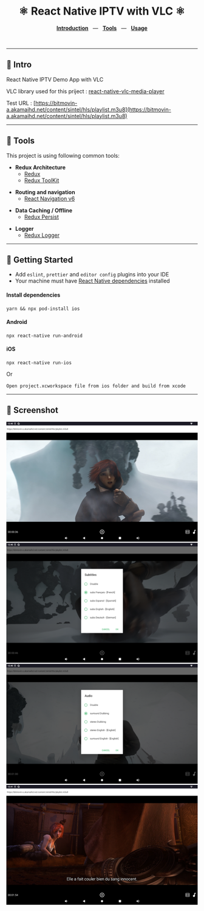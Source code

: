 <h1 align="center">⚛ React Native IPTV with VLC ⚛</h1>

<p align="center"> 
  <a href='#-intro'><b>Introduction</b></a> 
    &nbsp;&nbsp;—&nbsp;&nbsp; <a href="#-tools"><b>Tools</b></a> 
    &nbsp;&nbsp;—&nbsp;&nbsp; <a href="#-getting-started"><b>Usage</b></a> 
</p>
  
</br>

---

## 👋 Intro

React Native IPTV Demo App with VLC

VLC library used for this priject : [react-native-vlc-media-player](https://github.com/AppGambitStudio/react-native-vlc-media-player)

Test URL : [https://bitmovin-a.akamaihd.net/content/sintel/hls/playlist.m3u8](https://bitmovin-a.akamaihd.net/content/sintel/hls/playlist.m3u8)

---

## 🧰 Tools

This project is using following common tools:

- **Redux Architecture**
  - [Redux](https://redux.js.org/)
  - [Redux ToolKit](https://redux-toolkit.js.org/)

* **Routing and navigation**
  - [React Navigation v6](https://reactnavigation.org/)

- **Data Caching / Offline**
  - [Redux Persist](https://github.com/rt2zz/redux-persist#readme)

* **Logger**
  - [Redux Logger](https://github.com/LogRocket/redux-logger#readme)

---

## 🚀 Getting Started

- Add `eslint`, `prettier` and `editor config` plugins into your IDE
- Your machine must have [React Native dependencies](https://reactnative.dev/docs/environment-setup) installed

#### Install dependencies

```
yarn && npx pod-install ios
```

#### Android

```
npx react-native run-android
```

#### iOS

```
npx react-native run-ios
```

Or

```
Open project.xcworkspace file from ios folder and build from xcode
```

---

## 🚀 Screenshot

![Screenshot 1](screenshots/screenshot-1.png)
![Screenshot 2](screenshots/screenshot-2.png)
![Screenshot 3](screenshots/screenshot-3.png)
![Screenshot 4](screenshots/screenshot-4.png)
